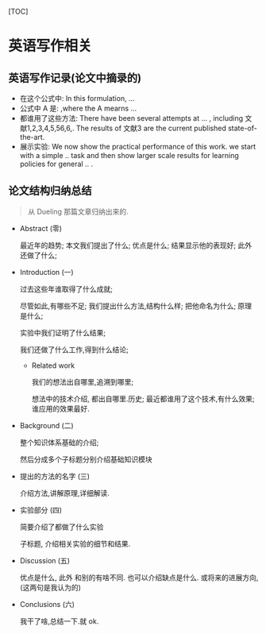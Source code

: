[TOC]

# 英语写作相关

## 英语写作记录(论文中摘录的)

* 在这个公式中: In this formulation,  ...
* 公式中 A 是: ,where the A mearns ...
* 都谁用了这些方法: There have been several attempts at … , including 文献1,2,3,4,5,56,6,. The results of 文献3 are the current published state-of-the-art.
* 展示实验: We now show the practical performance of this work. we start with a simple .. task and then show larger scale results for learning policies for general .. .

## 论文结构归纳总结

> 从 Dueling 那篇文章归纳出来的.

* Abstract (零)

  最近年的趋势; 本文我们提出了什么; 优点是什么; 结果显示他的表现好; 此外还做了什么;

* Introduction (一)

  过去这些年谁取得了什么成就;

  尽管如此,有哪些不足; 我们提出什么方法,结构什么样; 把他命名为什么; 原理是什么;

  实验中我们证明了什么结果;

  我们还做了什么工作,得到什么结论;

  * Related work

    我们的想法出自哪里,追溯到哪里;

    想法中的技术介绍, 都出自哪里.历史; 最近都谁用了这个技术,有什么效果; 谁应用的效果最好.

* Background (二)

  整个知识体系基础的介绍;

  然后分成多个子标题分别介绍基础知识模块

* 提出的方法的名字 (三)

  介绍方法,讲解原理,详细解读.

* 实验部分 (四)

  简要介绍了都做了什么实验

  子标题, 介绍相关实验的细节和结果.

* Discussion (五)

  优点是什么, 此外 和别的有啥不同. 也可以介绍缺点是什么. 或将来的进展方向,(这两句是我认为的)

* Conclusions (六)

  我干了啥,总结一下.就 ok.